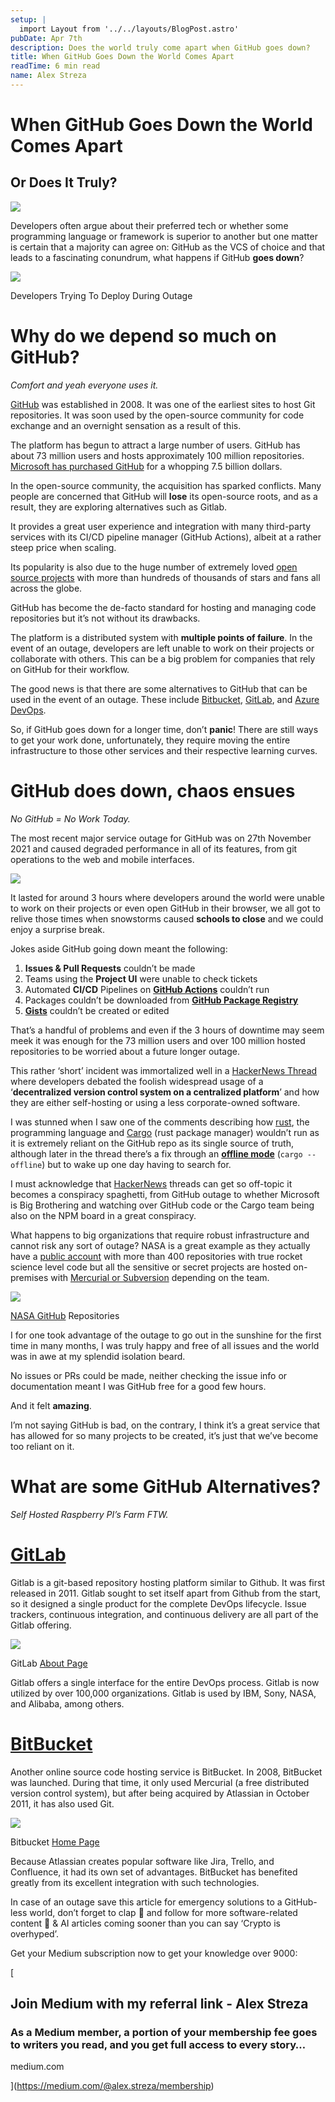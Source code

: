 ```yaml
---
setup: |
  import Layout from '../../layouts/BlogPost.astro'
pubDate: Apr 7th
description: Does the world truly come apart when GitHub goes down?
title: When GitHub Goes Down the World Comes Apart
readTime: 6 min read
name: Alex Streza
---
```


# When GitHub Goes Down the World Comes Apart

## Or Does It Truly?

![](https://miro.medium.com/max/1400/1*SK5xbdHbO0L2T_KX390bew.png)

Developers often argue about their preferred tech or whether some programming language or framework is superior to another but one matter is certain that a majority can agree on: GitHub as the VCS of choice and that leads to a fascinating conundrum, what happens if GitHub **goes down**?

![](https://miro.medium.com/max/1280/0*33UpcOpaWdIDNjJ9.jpg)

Developers Trying To Deploy During Outage

# Why do we depend so much on GitHub?

_Comfort and yeah everyone uses it._

[GitHub](https://github.com/) was established in 2008. It was one of the earliest sites to host Git repositories. It was soon used by the open-source community for code exchange and an overnight sensation as a result of this.

The platform has begun to attract a large number of users. GitHub has about 73 million users and hosts approximately 100 million repositories. [Microsoft has purchased GitHub](https://news.microsoft.com/2018/06/04/microsoft-to-acquire-github-for-7-5-billion/) for a whopping 7.5 billion dollars.

In the open-source community, the acquisition has sparked conflicts. Many people are concerned that GitHub will **lose** its open-source roots, and as a result, they are exploring alternatives such as Gitlab.

It provides a great user experience and integration with many third-party services with its CI/CD pipeline manager (GitHub Actions), albeit at a rather steep price when scaling.

Its popularity is also due to the huge number of extremely loved [open source projects](/top-10-most-popular-github-repos-leaderboard-f7c5b6ab3908) with more than hundreds of thousands of stars and fans all across the globe.

GitHub has become the de-facto standard for hosting and managing code repositories but it’s not without its drawbacks.

The platform is a distributed system with **multiple points of failure**. In the event of an outage, developers are left unable to work on their projects or collaborate with others. This can be a big problem for companies that rely on GitHub for their workflow.

The good news is that there are some alternatives to GitHub that can be used in the event of an outage. These include [Bitbucket](https://bitbucket.org/), [GitLab](https://about.gitlab.com/), and [Azure DevOps](https://azure.microsoft.com/en-us/services/devops/repos/).

So, if GitHub goes down for a longer time, don’t **panic**! There are still ways to get your work done, unfortunately, they require moving the entire infrastructure to those other services and their respective learning curves.

# GitHub does down, chaos ensues

_No GitHub = No Work Today._

The most recent major service outage for GitHub was on 27th November 2021 and caused degraded performance in all of its features, from git operations to the web and mobile interfaces.

![](https://miro.medium.com/max/1400/0*j-ELHMM4jPihwzAc)

It lasted for around 3 hours where developers around the world were unable to work on their projects or even open GitHub in their browser, we all got to relive those times when snowstorms caused **schools to close** and we could enjoy a surprise break.

Jokes aside GitHub going down meant the following:

1.  **Issues & Pull Requests** couldn’t be made
2.  Teams using the **Project UI** were unable to check tickets
3.  Automated **CI/CD** Pipelines on [**GitHub Actions**](https://docs.github.com/en/actions) couldn’t run
4.  Packages couldn’t be downloaded from [**GitHub Package Registry**](https://github.com/features/packages)
5.  [**Gists**](https://gist.github.com/) couldn’t be created or edited

That’s a handful of problems and even if the 3 hours of downtime may seem meek it was enough for the 73 million users and over 100 million hosted repositories to be worried about a future longer outage.

This rather ‘short’ incident was immortalized well in a [HackerNews Thread](https://news.ycombinator.com/item?id=29363169) where developers debated the foolish widespread usage of a ‘**decentralized version control system on a centralized platform**’ and how they are either self-hosting or using a less corporate-owned software.

I was stunned when I saw one of the comments describing how [rust](https://www.rust-lang.org/), the programming language and [Cargo](https://crates.io/) (rust package manager) wouldn’t run as it is extremely reliant on the GitHub repo as its single source of truth, although later in the thread there’s a fix through an [**offline mode**](https://www.ncameron.org/blog/cargo-offline/) (`cargo --offline`) but to wake up one day having to search for.

I must acknowledge that [HackerNews](https://news.ycombinator.com/) threads can get so off-topic it becomes a conspiracy spaghetti, from GitHub outage to whether Microsoft is Big Brothering and watching over GitHub code or the Cargo team being also on the NPM board in a great conspiracy.

What happens to big organizations that require robust infrastructure and cannot risk any sort of outage? NASA is a great example as they actually have a [public account](https://github.com/nasa) with more than 400 repositories with true rocket science level code but all the sensitive or secret projects are hosted on-premises with [Mercurial or Subversion](https://gcn.com/2017/06/nasas-systems-for-sharing-code/304866/) depending on the team.

![](https://miro.medium.com/max/1400/1*Db_06db1tSVFoSZkBIVncw.png)

[NASA GitHub](https://github.com/nasa) Repositories

I for one took advantage of the outage to go out in the sunshine for the first time in many months, I was truly happy and free of all issues and the world was in awe at my splendid isolation beard.

No issues or PRs could be made, neither checking the issue info or documentation meant I was GitHub free for a good few hours.

And it felt **amazing**.

I’m not saying GitHub is bad, on the contrary, I think it’s a great service that has allowed for so many projects to be created, it’s just that we’ve become too reliant on it.

# What are some GitHub Alternatives?

_Self Hosted Raspberry PI’s Farm FTW._

# [GitLab](https://about.gitlab.com/)

Gitlab is a git-based repository hosting platform similar to Github. It was first released in 2011. Gitlab sought to set itself apart from Github from the start, so it designed a single product for the complete DevOps lifecycle. Issue trackers, continuous integration, and continuous delivery are all part of the Gitlab offering.

![](https://miro.medium.com/max/1400/1*mCNnkXFnhyUf8v30fTGSkA.png)

GitLab [About Page](https://about.gitlab.com/)

Gitlab offers a single interface for the entire DevOps process. Gitlab is now utilized by over 100,000 organizations. Gitlab is used by IBM, Sony, NASA, and Alibaba, among others.

# [BitBucket](https://bitbucket.org/)

Another online source code hosting service is BitBucket. In 2008, BitBucket was launched. During that time, it only used Mercurial (a free distributed version control system), but after being acquired by Atlassian in October 2011, it has also used Git.

![](https://miro.medium.com/max/1400/1*uu5bcN-qm6G-Wm9IEBvKxg.png)

Bitbucket [Home Page](https://bitbucket.org/)

Because Atlassian creates popular software like Jira, Trello, and Confluence, it had its own set of advantages. BitBucket has benefited greatly from its excellent integration with such technologies.

In case of an outage save this article for emergency solutions to a GitHub-less world, don’t forget to clap 👏 and follow for more software-related content 🚀 & AI articles coming sooner than you can say ‘Crypto is overhyped’.

Get your Medium subscription now to get your knowledge over 9000:

[

## Join Medium with my referral link - Alex Streza

### As a Medium member, a portion of your membership fee goes to writers you read, and you get full access to every story…

medium.com

](https://medium.com/@alex.streza/membership)

